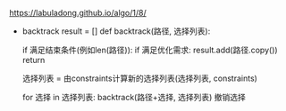 https://labuladong.github.io/algo/1/8/

- backtrack
result = []
def backtrack(路径, 选择列表):

    if 满足结束条件(例如len(路径)):
        if 满足优化需求:
            result.add(路径.copy())
            return

    选择列表 = 由constraints计算新的选择列表(选择列表, constraints)

    for 选择 in 选择列表:
        backtrack(路径+选择, 选择列表)
        撤销选择 